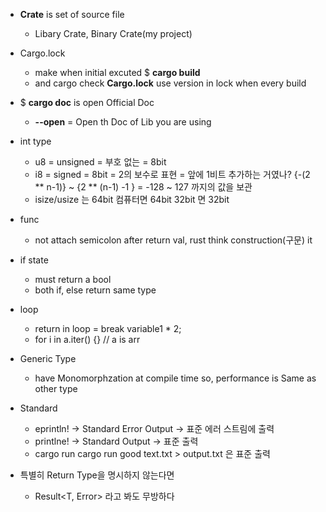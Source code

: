 * __Crate__ is set of source file
    - Libary Crate, Binary Crate(my project)

* Cargo.lock
    - make when initial excuted $ __cargo build__
    - and cargo check __Cargo.lock__ use version in lock when every build 

* $ __cargo doc__ is open Official Doc
    - __--open__ = Open th Doc of Lib you are using

* int type
    - u8 = unsigned = 부호 없는 = 8bit
    - i8 = signed = 8bit = 2의 보수로 표현 = 앞에 1비트 추가하는 거였나? 
        {-(2 ** n-1)} ~ {2 ** (n-1) -1 } = -128 ~ 127 까지의 값을 보관
    - isize/usize 는 64bit 컴퓨터면 64bit 32bit 면 32bit

* func
    - not attach semicolon after return val, 
        rust think construction(구문) it

* if state 
    - must return a bool
    - both if, else return same type

* loop
    - return in loop  = break variable1 * 2;
    - for i in a.iter() {}  // a is arr

* Generic Type 
    - have Monomorphzation at compile time so, performance is Same as other type

* Standard 
    - eprintln! -> Standard Error Output -> 표준 에러 스트림에 출력
    - printlne! -> Standard Output -> 표준 출력
    - cargo run cargo run good text.txt > output.txt  은 표준 출력

* 특별히 Return Type을 명시하지 않는다면
    - Result<T, Error> 라고 봐도 무방하다
